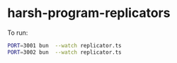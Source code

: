 # harsh-program-replicators

To run:

```bash
PORT=3001 bun  --watch replicator.ts
PORT=3002 bun  --watch replicator.ts
```